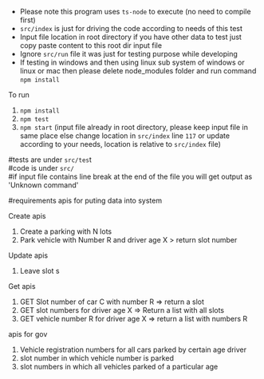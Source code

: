- Please note this program uses `ts-node` to execute (no need to compile first)  
- `src/index` is just for driving the code according to needs of this test  
- Input file location in root directory if you have other data to test just copy paste content to this root dir input file
- Ignore `src/run` file it was just for testing purpose while developing  
- If testing in windows and then using linux sub system of windows or linux or mac then please delete node_modules folder and run command `npm install`

To run
1. `npm install`
3. `npm test`
2. `npm start` (input file already in root directory, please keep input file in same place else change location in `src/index` line `117` or update according to your needs, location is relative to `src/index` file)

#tests are under `src/tes`t  
#code is under `src/`  
#if input file contains line break at the end of the file you will get output as 'Unknown command'  

#requirements apis for puting data into system

Create apis
1. Create a parking with N lots  
2. Park vehicle with Number R and driver age X > return slot number  

Update apis
1. Leave slot s  

Get apis  
1. GET Slot number of car C with number R => return a slot  
2. GET slot numbers for driver age X => Return a list with all slots  
3. GET vehicle number R for driver age X => return a list with numbers R  

apis for gov  
1. Vehicle registration numbers for all cars parked by certain age driver  
2. slot number in which vehicle number is parked  
3. slot numbers in which all vehicles parked of a particular age  

